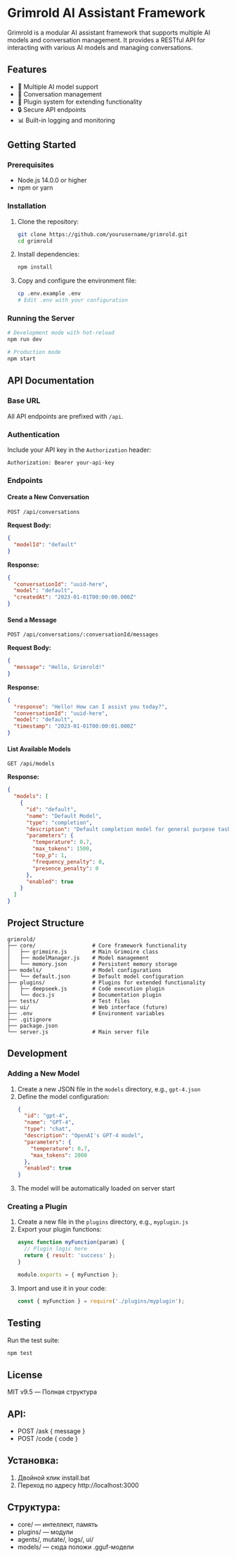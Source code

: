 # Grimrold AI Assistant Framework

Grimrold is a modular AI assistant framework that supports multiple AI models and conversation management. It provides a RESTful API for interacting with various AI models and managing conversations.

## Features

- 🚀 Multiple AI model support
- 💬 Conversation management
- 🔌 Plugin system for extending functionality
- 🔒 Secure API endpoints
- 📊 Built-in logging and monitoring

## Getting Started

### Prerequisites

- Node.js 14.0.0 or higher
- npm or yarn

### Installation

1. Clone the repository:
   ```bash
   git clone https://github.com/yourusername/grimrold.git
   cd grimrold
   ```

2. Install dependencies:
   ```bash
   npm install
   ```

3. Copy and configure the environment file:
   ```bash
   cp .env.example .env
   # Edit .env with your configuration
   ```

### Running the Server

```bash
# Development mode with hot-reload
npm run dev

# Production mode
npm start
```

## API Documentation

### Base URL
All API endpoints are prefixed with `/api`.

### Authentication
Include your API key in the `Authorization` header:
```
Authorization: Bearer your-api-key
```

### Endpoints

#### Create a New Conversation
```
POST /api/conversations
```

**Request Body:**
```json
{
  "modelId": "default"
}
```

**Response:**
```json
{
  "conversationId": "uuid-here",
  "model": "default",
  "createdAt": "2023-01-01T00:00:00.000Z"
}
```

#### Send a Message
```
POST /api/conversations/:conversationId/messages
```

**Request Body:**
```json
{
  "message": "Hello, Grimrold!"
}
```

**Response:**
```json
{
  "response": "Hello! How can I assist you today?",
  "conversationId": "uuid-here",
  "model": "default",
  "timestamp": "2023-01-01T00:00:01.000Z"
}
```

#### List Available Models
```
GET /api/models
```

**Response:**
```json
{
  "models": [
    {
      "id": "default",
      "name": "Default Model",
      "type": "completion",
      "description": "Default completion model for general purpose tasks",
      "parameters": {
        "temperature": 0.7,
        "max_tokens": 1500,
        "top_p": 1,
        "frequency_penalty": 0,
        "presence_penalty": 0
      },
      "enabled": true
    }
  ]
}
```

## Project Structure

```
grimrold/
├── core/                  # Core framework functionality
│   ├── grimoire.js        # Main Grimoire class
│   ├── modelManager.js    # Model management
│   └── memory.json        # Persistent memory storage
├── models/                # Model configurations
│   └── default.json       # Default model configuration
├── plugins/               # Plugins for extended functionality
│   ├── deepseek.js        # Code execution plugin
│   └── docs.js            # Documentation plugin
├── tests/                 # Test files
├── ui/                    # Web interface (future)
├── .env                   # Environment variables
├── .gitignore
├── package.json
└── server.js              # Main server file
```

## Development

### Adding a New Model

1. Create a new JSON file in the `models` directory, e.g., `gpt-4.json`
2. Define the model configuration:
   ```json
   {
     "id": "gpt-4",
     "name": "GPT-4",
     "type": "chat",
     "description": "OpenAI's GPT-4 model",
     "parameters": {
       "temperature": 0.7,
       "max_tokens": 2000
     },
     "enabled": true
   }
   ```
3. The model will be automatically loaded on server start

### Creating a Plugin

1. Create a new file in the `plugins` directory, e.g., `myplugin.js`
2. Export your plugin functions:
   ```javascript
   async function myFunction(param) {
     // Plugin logic here
     return { result: 'success' };
   }

   module.exports = { myFunction };
   ```
3. Import and use it in your code:
   ```javascript
   const { myFunction } = require('./plugins/myplugin');
   ```

## Testing

Run the test suite:

```bash
npm test
```

## License

MIT
 v9.5 — Полная структура
## API:
- POST /ask { message }
- POST /code { code }

## Установка:
1. Двойной клик install.bat
2. Переход по адресу http://localhost:3000

## Структура:
- core/ — интеллект, память
- plugins/ — модули
- agents/, mutate/, logs/, ui/
- models/ — сюда положи .gguf-модели